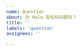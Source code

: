 ```yaml
---
name: Question
about: 对 Halo 有任何问题吗？
title: ''
labels: 'question'
assignees: ''

---
```


<!--
  如果你有任何问题也可以通过此渠道来向我们反馈。

  谢谢！
-->